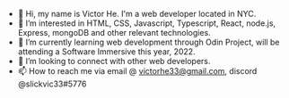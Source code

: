 - 👋 Hi, my name is Victor He. I'm a web developer located in NYC.
- 👀 I’m interested in HTML, CSS, Javascript, Typescript, React, node.js, Express, mongoDB and other relevant technologies.
- 🌱 I’m currently learning web development through Odin Project, will be attending a Software Immersive this year, 2022.
- 💞️ I’m looking to connect with other web developers.
- 📫 How to reach me via email @ victorhe33@gmail.com, discord @slickvic33#5776

<!---
victorhe33/victorhe33 is a ✨ special ✨ repository because its `README.md` (this file) appears on your GitHub profile.
You can click the Preview link to take a look at your changes.
--->
